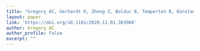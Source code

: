 ```yaml
---
title: "Gregory AC, Gerhardt K, Zhong Z, Bolduc B, Temperton B, Konstantinidis K, Sullivan MB. MetaPop: A pipeline for macro- and micro-diversity analyses and visualization of microbial and viral metagenome-derived populations"
layout: paper
link: 'https://doi.org/10.1101/2020.11.01.363960'
author: Gregory AC
author_profile: false
excerpt: ""
---
```

